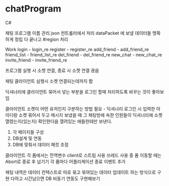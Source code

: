 ﻿# chatProgram
C#

채팅 프로그램 이름 관리
json 컨트롤러에서 처리
dataPacket 에 보낼 데이터들 명확하게 정립
다 끝나고 #region 처리

Work
	login - login_re
	register - register_re
	add_friend - add_friend_re
	friend_list - friend_list_re
	del_friend - del_friend_re
	new_chat - new_chat_re
	invite_friend - invite_friend_re
	

프로그램 실행 시 소켓 연결, 종료 시 소켓 연결 끊음

채팅 클라이언트 실행시 소켓 연결되는데까지 함

딕셔너리에 클라이언트 묶어서 넣는 부분을 로그인 할때 처리하도록 바꾸는 것이 좋아보임

클라이언트 소켓이 어떤 유저인지 구분하는 방법 필요  - 딕셔너리
로그인 시 입력한 아이디랑 소켓 묶어서 두고
메시지 보냈을 때 그 채팅방에 속한 인원들이 딕셔너리에 소켓 열렸는지(있는지) 확인한다음
열려있는 애들한테만 보낸다.

1. 각 페이지들 구성
2. DB설계 및 연동
3. DB에 맞춰서 데이터 패킷 조정

클라이언트 각 폼에서는 전역변수 client로 스트림 사용
쓰레드 사용 중 폼 이동할 때는 Abort로 종료 후 넘기기
각 폼마다 어플리케이션 종료 이벤트 추가

채팅 내역은 데이터 컨텍스트로 따로 묶고
묶여있는 데이터 업데이트 하는 방식으로 구현
다하고 시간남으면 DB 비동기 연동도 구현해보기
